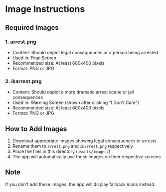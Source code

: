 # Image Instructions

## Required Images

### 1. arrest.png
- Content: Should depict legal consequences or a person being arrested
- Used in: Final Screen
- Recommended size: At least 600x400 pixels
- Format: PNG or JPG

### 2. ikarrest.png
- Content: Should depict a more dramatic arrest scene or jail consequences
- Used in: Warning Screen (shown after clicking "I Don't Care")
- Recommended size: At least 600x400 pixels
- Format: PNG or JPG

## How to Add Images

1. Download appropriate images showing legal consequences or arrests
2. Rename them to `arrest.png` and `ikarrest.png` respectively
3. Place the files in this directory (`assets/images/`)
4. The app will automatically use these images on their respective screens

## Note

If you don't add these images, the app will display fallback icons instead. 